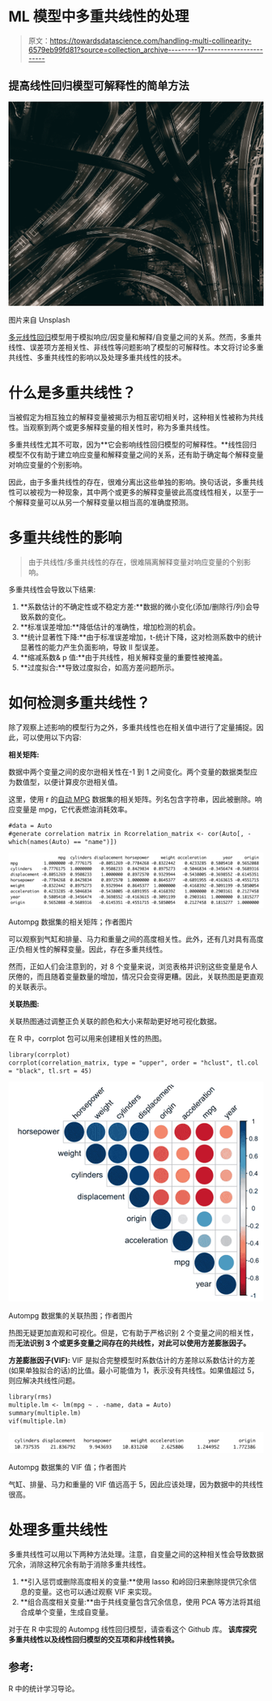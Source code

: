 # ML 模型中多重共线性的处理

> 原文：<https://towardsdatascience.com/handling-multi-collinearity-6579eb99fd81?source=collection_archive---------17----------------------->

## 提高线性回归模型可解释性的简单方法

![](img/f52274bf68bbd93f21ce642850a2d91e.png)

图片来自 Unsplash

[多元线性回归](https://medium.com/@pardeshi.vishwa25/linear-regression-model-for-ml-cd18a392bd8b?source=friends_link&sk=7682368acebef7c531b02da7788892bf)模型用于模拟响应/因变量和解释/自变量之间的关系。然而，多重共线性、误差项方差相关性、非线性等问题影响了模型的可解释性。本文将讨论多重共线性、多重共线性的影响以及处理多重共线性的技术。

# 什么是多重共线性？

当被假定为相互独立的解释变量被揭示为相互密切相关时，这种相关性被称为共线性。当观察到两个或更多解释变量的相关性时，称为多重共线性。

多重共线性尤其不可取，因为**它会影响线性回归模型的可解释性。**线性回归模型不仅有助于建立响应变量和解释变量之间的关系，还有助于确定每个解释变量对响应变量的个别影响。

因此，由于多重共线性的存在，很难分离出这些单独的影响。换句话说，多重共线性可以被视为一种现象，其中两个或更多的解释变量彼此高度线性相关，以至于一个解释变量可以从另一个解释变量以相当高的准确度预测。

# 多重共线性的影响

> 由于共线性/多重共线性的存在，很难隔离解释变量对响应变量的个别影响。

多重共线性会导致以下结果:

1.  **系数估计的不确定性或不稳定方差:**数据的微小变化(添加/删除行/列)会导致系数的变化。
2.  **标准误差增加:**降低估计的准确性，增加检测的机会。
3.  **统计显著性下降:**由于标准误差增加，t-统计下降，这对检测系数中的统计显著性的能力产生负面影响，导致 II 型误差。
4.  **缩减系数& p 值:**由于共线性，相关解释变量的重要性被掩盖。
5.  **过度拟合:**导致过度拟合，如高方差问题所示。

# 如何检测多重共线性？

除了观察上述影响的模型行为之外，多重共线性也在相关值中进行了定量捕捉。因此，可以使用以下内容:

**相关矩阵:**

数据中两个变量之间的皮尔逊相关性在-1 到 1 之间变化。两个变量的数据类型应为数值型，以便计算皮尔逊相关值。

这里，使用 r 的[自动 MPG](http://archive.ics.uci.edu/ml/datasets/Auto+MPG) 数据集的相关矩阵。列名包含字符串，因此被删除。响应变量是 mpg，它代表燃油消耗效率。

```
#data = Auto
#generate correlation matrix in Rcorrelation_matrix <- cor(Auto[, -which(names(Auto) == "name")])
```

![](img/b091290c38c00278ac56c443930ad7f3.png)

Autompg 数据集的相关矩阵；作者图片

可以观察到气缸和排量、马力和重量之间的高度相关性。此外，还有几对具有高度正/负相关性的解释变量。因此，存在多重共线性。

然而，正如人们会注意到的，对 8 个变量来说，浏览表格并识别这些变量是令人厌倦的，而且随着变量数量的增加，情况只会变得更糟。因此，关联热图是更直观的关联表示。

**关联热图:**

关联热图通过调整正负关联的颜色和大小来帮助更好地可视化数据。

在 R 中，corrplot 包可以用来创建相关性的热图。

```
library(corrplot)
corrplot(correlation_matrix, type = "upper", order = "hclust", tl.col = "black", tl.srt = 45)
```

![](img/97fcdef5cc24e6bf04a2c036f7a62d17.png)

Autompg 数据集的关联热图；作者图片

热图无疑更加直观和可视化。但是，它有助于严格识别 2 个变量之间的相关性，而**无法识别 3 个或更多变量之间存在的共线性，对此可以使用方差膨胀因子。**

**方差膨胀因子(VIF):** VIF 是拟合完整模型时系数估计的方差除以系数估计的方差(如果单独拟合的话)的比值。最小可能值为 1，表示没有共线性。如果值超过 5，则应解决共线性问题。

```
library(rms)
multiple.lm <- lm(mpg ~ . -name, data = Auto)
summary(multiple.lm)
vif(multiple.lm)
```

![](img/c227f269448de345226011cf0c6e15b1.png)

Autompg 数据集的 VIF 值；作者图片

气缸、排量、马力和重量的 VIF 值远高于 5，因此应该处理，因为数据中的共线性很高。

# 处理多重共线性

多重共线性可以用以下两种方法处理。注意，自变量之间的这种相关性会导致数据冗余，消除这种冗余有助于消除多重共线性。

1.  **引入惩罚或删除高度相关的变量:**使用 lasso 和岭回归来删除提供冗余信息的变量。这也可以通过观察 VIF 来实现。
2.  **组合高度相关变量:**由于共线变量包含冗余信息，使用 PCA 等方法将其组合成单个变量，生成自变量。

对于在 R 中实现的 Autompg 线性回归模型，请查看这个 Github 库。 **该库探究多重共线性以及线性回归模型的交互项和非线性转换。**

## 参考:

R 中的统计学习导论。